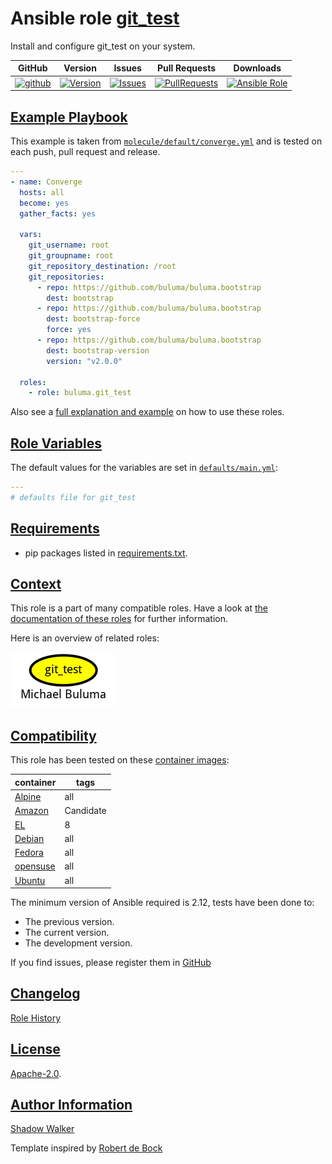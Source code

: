 # Ansible role [git_test](https://galaxy.ansible.com/ui/standalone/roles/buluma/git_test/documentation)

Install and configure git_test on your system.

|GitHub|Version|Issues|Pull Requests|Downloads|
|------|-------|------|-------------|---------|
|[![github](https://github.com/buluma/ansible-role-git_test/actions/workflows/molecule.yml/badge.svg)](https://github.com/buluma/ansible-role-git_test/actions/workflows/molecule.yml)|[![Version](https://img.shields.io/github/release/buluma/ansible-role-git_test.svg)](https://github.com/buluma/ansible-role-git_test/releases/)|[![Issues](https://img.shields.io/github/issues/buluma/ansible-role-git_test.svg)](https://github.com/buluma/ansible-role-git_test/issues/)|[![PullRequests](https://img.shields.io/github/issues-pr-closed-raw/buluma/ansible-role-git_test.svg)](https://github.com/buluma/ansible-role-git_test/pulls/)|[![Ansible Role](https://img.shields.io/ansible/role/d/buluma/git_test)](https://galaxy.ansible.com/ui/standalone/roles/buluma/git_test/documentation)|

## [Example Playbook](#example-playbook)

This example is taken from [`molecule/default/converge.yml`](https://github.com/buluma/ansible-role-git_test/blob/master/molecule/default/converge.yml) and is tested on each push, pull request and release.

```yaml
---
- name: Converge
  hosts: all
  become: yes
  gather_facts: yes

  vars:
    git_username: root
    git_groupname: root
    git_repository_destination: /root
    git_repositories:
      - repo: https://github.com/buluma/buluma.bootstrap
        dest: bootstrap
      - repo: https://github.com/buluma/buluma.bootstrap
        dest: bootstrap-force
        force: yes
      - repo: https://github.com/buluma/buluma.bootstrap
        dest: bootstrap-version
        version: "v2.0.0"

  roles:
    - role: buluma.git_test
```

Also see a [full explanation and example](https://buluma.github.io/how-to-use-these-roles.html) on how to use these roles.

## [Role Variables](#role-variables)

The default values for the variables are set in [`defaults/main.yml`](https://github.com/buluma/ansible-role-git_test/blob/master/defaults/main.yml):

```yaml
---
# defaults file for git_test
```

## [Requirements](#requirements)

- pip packages listed in [requirements.txt](https://github.com/buluma/ansible-role-git_test/blob/master/requirements.txt).


## [Context](#context)

This role is a part of many compatible roles. Have a look at [the documentation of these roles](https://buluma.github.io/) for further information.

Here is an overview of related roles:

![dependencies](https://raw.githubusercontent.com/buluma/ansible-role-git_test/png/requirements.png "Dependencies")

## [Compatibility](#compatibility)

This role has been tested on these [container images](https://hub.docker.com/u/buluma):

|container|tags|
|---------|----|
|[Alpine](https://hub.docker.com/repository/docker/buluma/alpine/general)|all|
|[Amazon](https://hub.docker.com/repository/docker/buluma/amazonlinux/general)|Candidate|
|[EL](https://hub.docker.com/repository/docker/buluma/enterpriselinux/general)|8|
|[Debian](https://hub.docker.com/repository/docker/buluma/debian/general)|all|
|[Fedora](https://hub.docker.com/repository/docker/buluma/fedora/general)|all|
|[opensuse](https://hub.docker.com/repository/docker/buluma/opensuse/general)|all|
|[Ubuntu](https://hub.docker.com/repository/docker/buluma/ubuntu/general)|all|

The minimum version of Ansible required is 2.12, tests have been done to:

- The previous version.
- The current version.
- The development version.

If you find issues, please register them in [GitHub](https://github.com/buluma/ansible-role-git_test/issues)

## [Changelog](#changelog)

[Role History](https://github.com/buluma/ansible-role-git_test/blob/master/CHANGELOG.md)

## [License](#license)

[Apache-2.0](https://github.com/buluma/ansible-role-git_test/blob/master/LICENSE).

## [Author Information](#author-information)

[Shadow Walker](https://buluma.github.io/)


Template inspired by [Robert de Bock](https://github.com/robertdebock)
